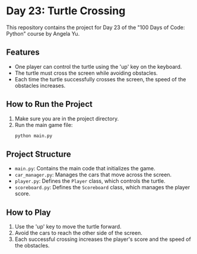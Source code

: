 # Day 23: Turtle Crossing

This repository contains the project for Day 23 of the "100 Days of Code: Python" course by Angela Yu.

## Features

- One player can control the turtle using the 'up' key on the keyboard.
- The turtle must cross the screen while avoiding obstacles.
- Each time the turtle successfully crosses the screen, the speed of the obstacles increases.

## How to Run the Project

1. Make sure you are in the project directory.
2. Run the main game file:
    ```bash
    python main.py
    ```

## Project Structure

- `main.py`: Contains the main code that initializes the game.
- `car_manager.py`: Manages the cars that move across the screen.
- `player.py`: Defines the `Player` class, which controls the turtle.
- `scoreboard.py`: Defines the `Scoreboard` class, which manages the player score.

## How to Play

1. Use the 'up' key to move the turtle forward.
2. Avoid the cars to reach the other side of the screen.
3. Each successful crossing increases the player's score and the speed of the obstacles.
